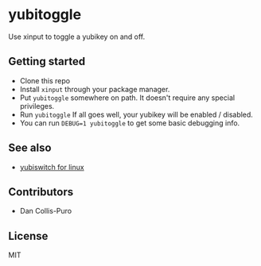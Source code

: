 # yubitoggle

Use xinput to toggle a yubikey on and off.

## Getting started

- Clone this repo
- Install `xinput` through your package manager.
- Put `yubitoggle` somewhere on path. It doesn't require any special privileges.
- Run `yubitoggle` If all goes well, your yubikey will be enabled / disabled.
- You can run `DEBUG=1 yubitoggle` to get some basic debugging info.

## See also

- [yubiswitch for linux](https://github.com/gsstark/yubiswitch-for-linux)

## Contributors

- Dan Collis-Puro

## License

MIT
